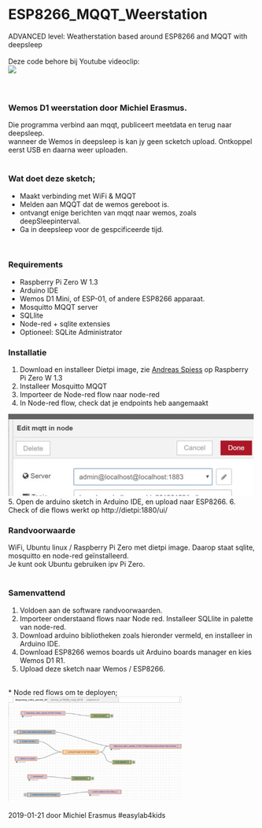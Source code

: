 # ESP8266_MQQT_Weerstation
ADVANCED level: Weatherstation based around ESP8266 and MQQT with deepsleep<br>
<br>
Deze code behore bij Youtube videoclip:<br> <a href="https://www.youtube.com/watch?v=l8MCuDvR2ek" target="_blank"><img src="https://i.ytimg.com/vi/l8MCuDvR2ek/hqdefault.jpg?sqp=-oaymwEZCNACELwBSFXyq4qpAwsIARUAAIhCGAFwAQ==&rs=AOn4CLCukInh4sH33ztIjzF9xCvjv1pOaw"></a><br>
<br><br>
 ### Wemos D1 weerstation door Michiel Erasmus.<br>
 Die programma verbind aan mqqt, publiceert meetdata en terug naar deepsleep.<br>
 wanneer de Wemos in deepsleep is kan jy geen scketch upload. Ontkoppel eerst USB en daarna weer uploaden.<br>
<br>
### Wat doet deze sketch;<br>
  - Maakt verbinding met WiFi & MQQT<br>
  - Melden aan MQQT dat de wemos gereboot is.<br>
  - ontvangt enige berichten van mqqt naar wemos, zoals deepSleepinterval.<br>
  - Ga in deepsleep voor de gespcificeerde tijd.<br>
<br>

### Requirements
 -  Raspberry Pi Zero W 1.3
 - Arduino IDE
 - Wemos D1 Mini, of ESP-01, of andere ESP8266 apparaat.
 - Mosquitto MQQT server
 - SQLlite
 - Node-red + sqlite extensies
 - Optioneel: SQLite Administrator
 
### Installatie
 1. Download en installeer Dietpi image, zie <a href="http://www.sensorsiot.org/tag/mqtt/" target="_blank">Andreas Spiess</a> op Raspberry Pi Zero W 1.3
 2. Installeer Mosquitto MQQT
 3. Importeer de Node-red flow naar node-red
 4. In Node-red flow, check dat je endpoints heb aangemaakt 
 <img src="https://github.com/pappavis/ESP8266_MQQT_Weerstation/blob/master/plaatjes/node-red_node.jpg?raw=true">
 5. Open de arduino sketch in Arduino IDE, en upload naar ESP8266.
 6. Check of die flows werkt op http://dietpi:1880/ui/
 
### Randvoorwaarde
 WiFi, Ubuntu linux / Raspberry Pi Zero met dietpi image. Daarop staat sqlite, mosquitto en node-red geïnstalleerd.<br>
 Je kunt ook Ubuntu gebruiken ipv Pi Zero.<br>
<br>
 ### Samenvattend
 1. Voldoen aan de software randvoorwaarden.<br>
 2. Importeer onderstaand flows naar Node red. Installeer SQLlite in palette van node-red.<br>
 3. Download arduino bibliotheken zoals hieronder vermeld, en installeer in Arduino IDE.<br>
 4. Download ESP8266 wemos boards uit Arduino boards manager en kies Wemos D1 R1.<br>
 5. Upload deze sketch naar Wemos / ESP8266.<br>
 <br>
 * Node red flows om te deployen;<br>
 <img src="https://github.com/pappavis/ESP8266_MQQT_Weerstation/blob/master/plaatjes/node-red_flow.jpg?raw=true" width="70%" height="70%"><br>
<br>
2019-01-21 door Michiel Erasmus #easylab4kids<br>
<br>
